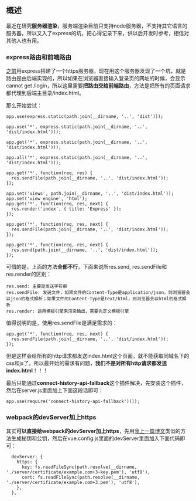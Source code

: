 ## 概述

最近在研究**服务器渲染**，服务端渲染目前只支持node服务器，不支持其它语言的服务器，所以又入了express的坑，把心得记录下来，供以后开发时参考，相信对其他人也有用。

### express路由和前端路由

[之前](https://www.cnblogs.com/yangzhou33/p/10575471.html)用express搭建了一个https服务器，现在用这个服务器发现了一个坑，就是路由是由后端实现的，所以如果在浏览器直接输入登录页的网址的时候，会显示cannot get /login，所以这里需要**把路由交给前端路由**，方法是把所有的页面请求都代理到后端主目录/index.html。

那么开始尝试：

```
app.use(express.static(path.join(__dirname, '..', 'dist')));

app.use('*', express.static(path.join(__dirname, '..', 'dist/index.html')));

app.get('*', express.static(path.join(__dirname, '..', 'dist/index.html')));

app.all('*', express.static(path.join(__dirname, '..', 'dist/index.html')));

app.get('*', function(req, res) {
  res.sendFile(path.join(__dirname, '..', 'dist/index.html'));
});

app.set('views', path.join(__dirname, '..', 'dist/index.html'));
app.set('view engine', 'html');
app.get('*', function(req, res, next) {
  res.render('index', { title: 'Express' });
});

app.get('*', function(req, res, next) {
  res.sendFile(path.join(__dirname, '..', 'dist/index.html'));
});

app.get('*', function(req, res, next) {
  res.send(path.join(__dirname, '..', 'dist/index.html'));
});
```

可惜的是，上面的方法**全部不行**，下面来说所res.send, res.sendFile和res.render的区别：

```
res.send: 主要是发送字符串
res.sendFile: 发送文件，如果文件的Content-Type是application/json，则浏览器会以json的格式解析；如果文件的Content-Type是text/html，则浏览器会以html的格式解析
res.render: 运用模板引擎来渲染输出，需要先定义模板引擎
```

值得说明的是，使用res.sendFile是满足需求的：

```
app.get('*', function(req, res, next) {
  res.sendFile(path.join(__dirname, '..', 'dist/index.html'));
});
```

但是这样会给所有的http请求都发送index.html这个页面，就不能获取同域名下的css和js了。所以最开始的需求有问题，**我们不是对所有http请求都发送index.html**！！！

最后只能通过**connect-history-api-fallback**这个插件解决，先安装这个插件，然后在server.js里面加上下面这段话即可：

```
app.use(require('connect-history-api-fallback')());
```

### webpack的devServer加上https

其实**可以直接给webpack的devServer加上https**，先用[我上一篇博文](https://www.cnblogs.com/yangzhou33/p/10575471.html)类似的方法生成秘钥和公钥，然后在vue.config.js里面的devServer里面加入下面代码即可：

```
  devServer: {
    https: {
      key: fs.readFileSync(path.resolve(__dirname, './server/certificate/example.com+3-key.pem'), 'utf8'),
      cert: fs.readFileSync(path.resolve(__dirname, './server/certificate/example.com+3.pem'), 'utf8'),
    },
  },
```